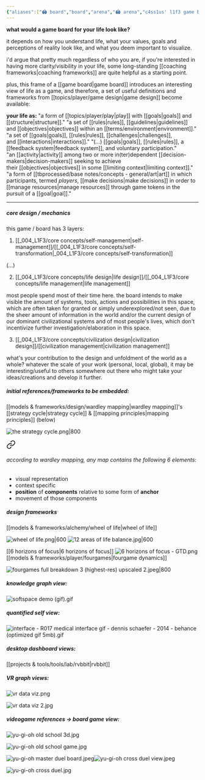 ```yaml
---
{"aliases":["🏟 board","board","arena","🏟 arena","c4ss1us' l1f3 game board","L1F3 game board v.0.1"],"created in":"2022-03-31T14:27:01-03:00","last tended to":"2024-07-20T18:24:43-03:00","tags":["prototype","🌱"],"created":"2022-03-31T14:27:01.832-03:00","updated":"2025-01-22T15:26:38.412-03:00","notestage":["🌱"],"dg-publish":true,"permalink":"/002-toolkit/003-board/","dgPassFrontmatter":true}
---
```


**what would a game board for your life look like?**

it depends on how you understand life, what your values, goals and perceptions of reality look like, and what you deem important to visualize.

i'd argue that pretty much regardless of who you are, if you're interested in having more clarity/visibility in your life, some long-standing [[coaching frameworks\|coaching frameworks]] are quite helpful as a starting point.

plus, this frame of a [[game board\|game board]] introduces an interesting view of life as a game, and therefore, a set of useful definitions and frameworks from [[topics/player/game design\|game design]] become available:

**your life as:**
"a form of [[topics/player/play\|play]] with [[goals\|goals]] and [[structure\|structure]]."
"a set of [[rules\|rules]], [[guidelines\|guidelines]] and [[objectives\|objectives]] within an [[terms/environment\|environment]]."
"a set of [[goals\|goals]], [[rules\|rules]], [[challenges\|challenges]], and [[interactions\|interactions]]."
"(...) [[goals\|goals]], [[rules\|rules]], a [[feedback system\|feedback system]], and voluntary participation."
"an [[activity\|activity]] among two or more in(ter)dependent [[decision-makers\|decision-makers]] seeking to achieve their [[objectives\|objectives]] in some [[limiting context\|limiting context]]."
"a form of [[tbprocessed/base notes/concepts - general/art\|art]] in which participants, termed _players_, [[make decisions\|make decisions]] in order to [[manage resources\|manage resources]] through game tokens in the pursuit of a [[goal\|goal]]."

---
##### core design / mechanics

this game / board has 3 layers:

1) [[_004_L1F3/core concepts/self-management\|self-management]]/[[_004_L1F3/core concepts/self-transformation\|_004_L1F3/core concepts/self-transformation]]

(...)

2) [[_004_L1F3/core concepts/life design\|life design]]/[[_004_L1F3/core concepts/life management\|life management]]

most people spend most of their time here. the board intends to make visible the amount of systems, tools, actions and possibilities in this space, which are often taken for granted or simply underexplored/not seen, due to the sheer amount of information in the world and/or the current design of our dominant civilizational systems and of most people's lives, which don't incentivize further investigation/elaboration in this space.

3) [[_004_L1F3/core concepts/civilization design\|civilization design]]/[[civilization management\|civilization management]]

what's your contribution to the design and unfoldment of the world as a whole? whatever the scale of your work (personal, local, global), it may be interesting/useful to others somewhere out there who might take your ideas/creations and develop it further.

##### initial references/frameworks to be embedded:

[[models & frameworks/design/wardley mapping\|wardley mapping]]'s [[strategy cycle\|strategy cycle]] & [[mapping principles\|mapping principles]] (below)

![the strategy cycle.png|800](/img/user/images/models%20&%20frameworks/the%20strategy%20cycle.png)


<div class="transclusion internal-embed is-loaded"><a class="markdown-embed-link" href="/models-and-frameworks/design/wardley-mapping/#according-to-wardley-mapping-any-map-contains-the-following-6-elements" aria-label="Open link"><svg xmlns="http://www.w3.org/2000/svg" width="24" height="24" viewBox="0 0 24 24" fill="none" stroke="currentColor" stroke-width="2" stroke-linecap="round" stroke-linejoin="round" class="svg-icon lucide-link"><path d="M10 13a5 5 0 0 0 7.54.54l3-3a5 5 0 0 0-7.07-7.07l-1.72 1.71"></path><path d="M14 11a5 5 0 0 0-7.54-.54l-3 3a5 5 0 0 0 7.07 7.07l1.71-1.71"></path></svg></a><div class="markdown-embed">



###### according to wardley mapping, any map contains the following 6 elements:


- visual representation
- context specific
- **position** of **components** relative to some form of **anchor**
- movement of those components


</div></div>


##### design frameworks

[[models & frameworks/alchemy/wheel of life\|wheel of life]]

![wheel of life.png|600](/img/user/assets/wheel%20of%20life.png)
![12 areas of life balance.jpg|600](/img/user/assets/12%20areas%20of%20life%20balance.jpg)

[[6 horizons of focus\|6 horizons of focus]]
![6 horizons of focus - GTD.png](/img/user/assets/6%20horizons%20of%20focus%20-%20GTD.png)
[[models & frameworks/player/fourgames\|fourgame dynamics]]

![fourgames full breakdown 3 (highest-res) upscaled 2.jpeg|800](/img/user/assets/fourgames%20full%20breakdown%203%20(highest-res)%20upscaled%202.jpeg)

##### knowledge graph view:

![softspace demo (gif).gif](/img/user/assets/softspace%20demo%20(gif).gif)

##### quantified self view:

![interface - R017 medical interface gif - dennis schaefer - 2014 - behance (optimized gif 5mb).gif](/img/user/assets/interface%20-%20R017%20medical%20interface%20gif%20-%20dennis%20schaefer%20-%202014%20-%20behance%20(optimized%20gif%205mb).gif)

##### desktop dashboard views:

[[projects & tools/tools/lab/rvbbit\|rvbbit]]

##### VR graph views:

![vr data viz.png](/img/user/assets/vr%20data%20viz.png)

![vr data viz 2.jpg](/img/user/assets/vr%20data%20viz%202.jpg)

##### videogame references -> board game view:

![yu-gi-oh old school 3d.jpg](/img/user/assets/yu-gi-oh%20old%20school%203d.jpg)

![yu-gi-oh old school game.jpg](/img/user/assets/yu-gi-oh%20old%20school%20game.jpg)

![yu-gi-oh master duel board.jpeg](/img/user/assets/yu-gi-oh%20master%20duel%20board.jpeg)![yu-gi-oh cross duel view.jpeg](/img/user/assets/yu-gi-oh%20cross%20duel%20view.jpeg)

![yu-gi-oh cross duel.jpg](/img/user/assets/yu-gi-oh%20cross%20duel.jpg)